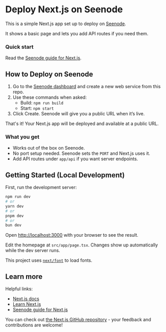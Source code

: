 # Deploy Next.js on Seenode

This is a simple Next.js app set up to deploy on [Seenode](https://seenode.com).

It shows a basic page and lets you add API routes if you need them.

### Quick start
Read the [Seenode guide for Next.js](https://seenode.com/docs/frameworks/javascript/nextjs/).

## How to Deploy on Seenode

1. Go to the [Seenode dashboard](https://cloud.seenode.com) and create a new web service from this repo.
2. Use these commands when asked:
   - Build: `npm run build`
   - Start: `npm start`
3. Click Create. Seenode will give you a public URL when it’s live.

That's it! Your Next.js app will be deployed and available at a public URL.

### What you get

- Works out of the box on Seenode.
- No port setup needed. Seenode sets the `PORT` and Next.js uses it.
- Add API routes under `app/api` if you want server endpoints.

## Getting Started (Local Development)

First, run the development server:

```bash
npm run dev
# or
yarn dev
# or
pnpm dev
# or
bun dev
```

Open [http://localhost:3000](http://localhost:3000) with your browser to see the result.

Edit the homepage at `src/app/page.tsx`. Changes show up automatically while the dev server runs.

This project uses [`next/font`](https://nextjs.org/docs/app/building-your-application/optimizing/fonts) to load fonts.

## Learn more

Helpful links:

- [Next.js docs](https://nextjs.org/docs)
- [Learn Next.js](https://nextjs.org/learn)
- [Seenode guide for Next.js](https://seenode.com/docs/frameworks/javascript/nextjs/)

You can check out [the Next.js GitHub repository](https://github.com/vercel/next.js) - your feedback and contributions are welcome!
